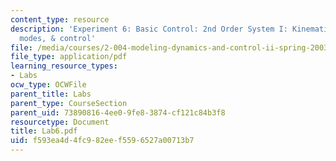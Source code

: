 ```yaml
---
content_type: resource
description: 'Experiment 6: Basic Control: 2nd Order System I: Kinematics, vibrational
  modes, & control'
file: /media/courses/2-004-modeling-dynamics-and-control-ii-spring-2003/f593ea4d4fc982eef5596527a00713b7_Lab6.pdf
file_type: application/pdf
learning_resource_types:
- Labs
ocw_type: OCWFile
parent_title: Labs
parent_type: CourseSection
parent_uid: 73890816-4ee0-9fe8-3874-cf121c84b3f8
resourcetype: Document
title: Lab6.pdf
uid: f593ea4d-4fc9-82ee-f559-6527a00713b7
---
```

